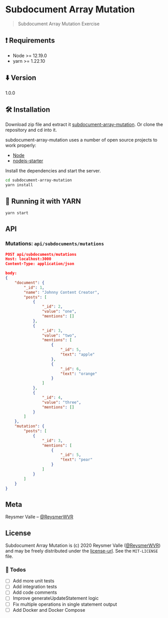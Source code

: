 # Subdocument Array Mutation

> Subdocument Array Mutation Exercise

## ❗️ Requirements

- Node >= 12.19.0
- yarn >= 1.22.10

## ⬇️ Version

1.0.0

## 🛠 Installation

Download zip file and extract it [subdocument-array-mutation](https://github.com/reysmerwvr/subdocument-array-mutation). Or clone the repository and cd into it.

subdocument-array-mutation uses a number of open source projects to work properly:

- [Node]
- [nodejs-starter]

Install the dependencies and start the server.

```sh
cd subdocument-array-mutation
yarn install
```

## 🚀 Running it with YARN

```sh
yarn start
```

## API

### Mutations: `api/subdocuments/mutations`

```json
POST api/subdocuments/mutations
Host: localhost:3000
Content-Type: application/json

body:
{
    "document": {
        "_id": 1,
        "name": "Johnny Content Creator",
        "posts": [
            {
                "_id": 2,
                "value": "one",
                "mentions": []
            },
            {
                "_id": 3,
                "value": "two",
                "mentions": [
                    {
                        "_id": 5,
                        "text": "apple"
                    },
                    {
                        "_id": 6,
                        "text": "orange"
                    }
                ]
            },
            {
                "_id": 4,
                "value": "three",
                "mentions": []
            }
        ]
    },
    "mutation": {
        "posts": [
            {
                "_id": 3,
                "mentions": [
                    {
                        "_id": 5,
                        "text": "pear"
                    }
                ]
            }
        ]
    }
}
```

## Meta

Reysmer Valle – [@ReysmerWVR]

## License

Subdocument Array Mutation is (c) 2020 Reysmer Valle ([@ReysmerWVR]) and may be freely distributed under the [license-url](LICENSE). See the `MIT-LICENSE` file.

### 📝 Todos

- [ ] Add more unit tests
- [ ] Add integration tests
- [ ] Add code comments
- [ ] Improve generateUpdateStatement logic
- [ ] Fix multiple operations in single statement output
- [ ] Add Docker and Docker Compose

[//]: # (These are reference links used in the body of this note and get stripped out when the markdown processor does
its job. There is no need to format nicely because it shouldn't be seen. Thanks SO - http://stackoverflow.com/questions/4823468/store-comments-in-markdown-syntax)

   [Node]: <https://nodejs.org/en/>
   [nodejs-starter]: <https://github.com/app-generator/nodejs-starter>
   [@ReysmerWVR]: <http://twitter.com/ReysmerWVR>
